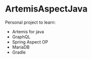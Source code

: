 # ArtemisAspectJava

Personal project to learn:
  - Artemis for java
  - GraphQL
  - Spring Aspect OP
  - MariaDB
  - Gradle
